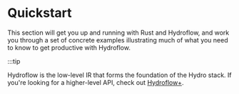 # Quickstart
This section will get you up and running with Rust and Hydroflow, and work you through a set of concrete examples illustrating much of what you need to know to get productive with Hydroflow.

:::tip

Hydroflow is the low-level IR that forms the foundation of the Hydro stack. If you're looking for a higher-level API, check out [Hydroflow+](../../hydroflow_plus/index.mdx).
